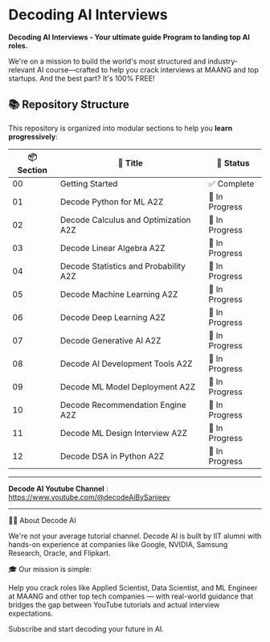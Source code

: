 # Decoding AI Interviews

**Decoding AI Interviews - Your ultimate guide Program to landing top AI roles.**  

We're on a mission to build the world's most structured and industry-relevant AI course—crafted to help you crack interviews at MAANG and top startups. And the best part? It's 100% FREE!

## 📚 Repository Structure

This repository is organized into modular sections to help you **learn progressively**:

| 📦 Section | 📘 Title                                             | 🧭 Status         |
|------------|------------------------------------------------------|-------------------|
| 00         | Getting Started                                       | ✅ Complete        |
| 01         | Decode Python for ML A2Z                              | 🔄 In Progress      |
| 02         | Decode Calculus and Optimization A2Z                 | 🔄 In Progress     |
| 03         | Decode Linear Algebra A2Z                            | 🔄 In Progress     |
| 04         | Decode Statistics and Probability A2Z               | 🔄 In Progress     |
| 05         | Decode Machine Learning A2Z                          | 🔄 In Progress     |
| 06         | Decode Deep Learning A2Z                             | 🔄 In Progress     |
| 07         | Decode Generative AI A2Z                             | 🔄 In Progress     |
| 08         | Decode AI Development Tools A2Z                      | 🔄 In Progress     |
| 09         | Decode ML Model Deployment A2Z                       | 🔄 In Progress     |
| 10         | Decode Recommendation Engine A2Z                     | 🔄 In Progress     |
| 11         | Decode ML Design Interview A2Z                       | 🔄 In Progress     |
| 12         | Decode DSA in Python A2Z                             | 🔄 In Progress     |

---

**Decode AI Youtube Channel** : https://www.youtube.com/@decodeAiBySanjeev

---
👨‍💻 About Decode AI

We're not your average tutorial channel. Decode AI is built by IIT alumni with hands-on experience at companies like Google, NVIDIA, Samsung Research, Oracle, and Flipkart.

🎓 Our mission is simple:

Help you crack roles like Applied Scientist, Data Scientist, and ML Engineer at MAANG and other top tech companies — with real-world guidance that bridges the gap between YouTube tutorials and actual interview expectations.

Subscribe and start decoding your future in AI.
